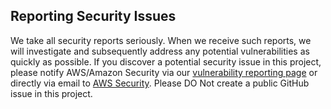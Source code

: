 
## Reporting Security Issues


We take all security reports seriously. When we receive such reports, we will investigate and subsequently address any potential vulnerabilities as quickly as possible.
If you discover a potential security issue in this project, please notify AWS/Amazon Security via our [vulnerability reporting page](https://aws.amazon.com/security/vulnerability-reporting/)  or directly via email to [AWS Security](mailto:aws-security@amazon.com). Please DO Not create a public GitHub issue in this project.
